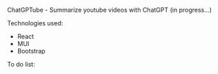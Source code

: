 ChatGPTube - Summarize youtube videos with ChatGPT (in progress...)

Technologies used:
- React
- MUI
- Bootstrap

To do list:
<!-- - slight mui css adjustments and solved item prop error -->
<!-- - after thumbnail, title, summary, transcript are available, clear input field -->
<!-- - hide thumbnail, title, summary, transcript when they are not available -->
<!-- - set loading spinner on buttons -->
<!-- - create alerts for summarize succes and error -->
<!-- - save all to local storage and if title already exists, get it from local storage instead of downloading it again -->
<!-- - refactor components and mui item -->
